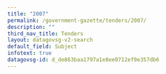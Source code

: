 ```yaml
---
title: "2007"
permalink: /government-gazette/tenders/2007/
description: ""
third_nav_title: Tenders
layout: datagovsg-v2-search
default_field: Subject
infotext: true
datagovsg-id: d_de863baa1797a1e8ee0712ef9e357db6
---
```

